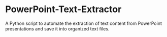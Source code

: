 # PowerPoint-Text-Extractor
A Python script to automate the extraction of text content from PowerPoint presentations and save it into organized text files.
